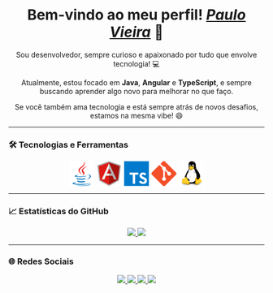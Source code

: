 <div align="center">
  <h1>Bem-vindo ao meu perfil! <a href="https://www.linkedin.com/in/paulo-vieira-9670a9321/" target="_blank"><i>Paulo Vieira</i></a> 🚀</h1>
  <p>Sou desenvolvedor, sempre curioso e apaixonado por tudo que envolve tecnologia! 💻</p>
  <p>Atualmente, estou focado em <strong>Java</strong>, <strong>Angular</strong> e <strong>TypeScript</strong>, e sempre buscando aprender algo novo para melhorar no que faço.</p>
  <p>Se você também ama tecnologia e está sempre atrás de novos desafios, estamos na mesma vibe! 😄</p>
</div>

---

### 🛠️ Tecnologias e Ferramentas

<div align="center" valign="top">
  <img align="center" alt="Java" height="50" width="50" src="https://raw.githubusercontent.com/devicons/devicon/master/icons/java/java-original.svg">
  <img align="center" alt="Angular" height="50" width="50" src="https://raw.githubusercontent.com/devicons/devicon/master/icons/angularjs/angularjs-original.svg">
  <img align="center" alt="TypeScript" height="50" width="50" src="https://raw.githubusercontent.com/devicons/devicon/master/icons/typescript/typescript-original.svg">
  <img align="center" alt="Git" height="50" width="50" src="https://raw.githubusercontent.com/devicons/devicon/master/icons/git/git-original.svg">
  <img align="center" alt="Linux" height="50" width="50" src="https://raw.githubusercontent.com/devicons/devicon/master/icons/linux/linux-original.svg">
</div>

---

### 📈 Estatísticas do GitHub

<div align="center">
  <a href="https://github.com/PauloVieira47">
    <img height="180em" src="https://github-readme-stats.vercel.app/api?username=PauloVieira47&show_icons=true&theme=radical&include_all_commits=true&count_private=true"/>
    <img height="180em" src="https://github-readme-stats.vercel.app/api/top-langs/?username=PauloVieira47&layout=compact&langs_count=7&theme=radical"/>
  </a>
</div>

---

### 🌐 Redes Sociais

<div align="center">
  <a href="https://www.instagram.com/paulo_vieira47/" target="_blank">
    <img src="https://img.shields.io/badge/-Instagram-%23E4405F?style=for-the-badge&logo=instagram&logoColor=white" target="_blank">
  </a>
  <a href="https://www.linkedin.com/in/paulo-vieira-9670a9321/" target="_blank">
    <img src="https://img.shields.io/badge/-LinkedIn-%230077B5?style=for-the-badge&logo=linkedin&logoColor=white" target="_blank">
  </a>
  <a href="https://www.facebook.com/perfil.php?id=100023813533278" target="_blank">
    <img src="https://img.shields.io/badge/-Facebook-%234267B2?style=for-the-badge&logo=facebook&logoColor=white" target="_blank">
  </a>
  <a href="https://twitter.com/PauloVieira47" target="_blank">
    <img src="https://img.shields.io/badge/-Twitter-%231DA1F2?style=for-the-badge&logo=twitter&logoColor=white" target="_blank">
  </a>
</div>

